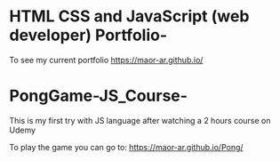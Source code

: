 
# HTML CSS and JavaScript (web developer) Portfolio-
To see my current portfolio 
https://maor-ar.github.io/

# PongGame-JS_Course-
This is my first try with JS language after watching a 2 hours course on Udemy

To play the game you can go to:
https://maor-ar.github.io/Pong/



